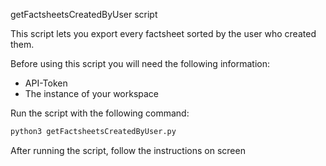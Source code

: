getFactsheetsCreatedByUser script

This script lets you export every factsheet sorted by the user who created them.  

Before using this script you will need the following information:
- API-Token
- The instance of your workspace

Run the script with the following command:  
```bash
python3 getFactsheetsCreatedByUser.py
```

After running the script, follow the instructions on screen